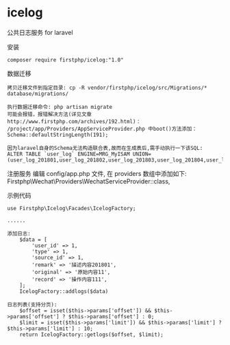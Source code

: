 # icelog
公共日志服务 for laravel

安装

	composer require firstphp/icelog:"1.0"


数据迁移

    拷贝迁移文件到指定目录: cp -R vendor/firstphp/icelog/src/Migrations/* database/migrations/

    执行数据迁移命令: php artisan migrate
    可能会报错，报错解决方法(详见文章 http://www.firstphp.com/archives/192.html)：
    /project/app/Providers/AppServiceProvider.php 中boot()方法添加：Schema::defaultStringLength(191);

    因为laravel自身的Schema无法构造联合表,故而在生成表后,需手动执行一下该SQL:
    ALTER TABLE `user_log` ENGINE=MRG_MyISAM UNION=(user_log_201801,user_log_201802,user_log_201803,user_log_201804,user_log_201805,user_log_201806,user_log_201807,user_log_201808,user_log_201809,user_log_201810,user_log_201811,user_log_201812);


注册服务
    编辑 config/app.php 文件, 在 providers 数组中添加如下:
    Firstphp\Wechat\Providers\WechatServiceProvider::class,


示例代码

	use Firstphp\Icelog\Facades\IcelogFactory;

    ......

    添加日志:
        $data = [
            'user_id' => 1,
            'type' => 1,
            'source_id' => 1,
            'remark' => '描述内容201801',
            'original' => '原始内容11',
            'record' => '操作内容111',
        ];
        IcelogFactory::addlogs($data)

    日志列表(支持分页):
        $offset = isset($this->params['offset']) && $this->params['offset'] ? $this->params['offset'] : 0;
        $limit = isset($this->params['limit']) && $this->params['limit'] ? $this->params['limit'] : 10;
        return IcelogFactory::getlogs($offset, $limit);
